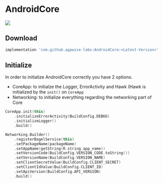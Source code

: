 # AndroidCore

[![](https://jitpack.io/v/appwise-labs/AndroidCore.svg)](https://jitpack.io/#appwise-labs/AndroidCore)


## Download
```groovy
implementation 'com.github.appwise-labs:AndroidCore:<Latest-Version>'
```

## Initialize
In order to initialize AndroidCore correctly you have 2 options.
 - CoreApp: to initialze the Logger, ErrorActivity and Hawk (Hawk is initialized by the `init()` on `CoreApp`
 - Networking: to initialize everything regarding the networking part of Core
 
```kotlin
CoreApp.init(this)
    .initializeErrorActivity(BuildConfig.DEBUG)
    .initializeLogger()
    .build()

Networking.Builder()
    .registerBagelService(this)
    .setPackageName(packageName)
    .setAppName(getString(R.string.app_name))
    .setVersionCode(BuildConfig.VERSION_CODE.toString())
    .setVersionName(BuildConfig.VERSION_NAME)
    .setClientSecretValue(BuildConfig.CLIENT_SECRET)
    .setClientIdValue(BuildConfig.CLIENT_ID)
    .setApiVersion(BuildConfig.API_VERSION)
    .build()
```

